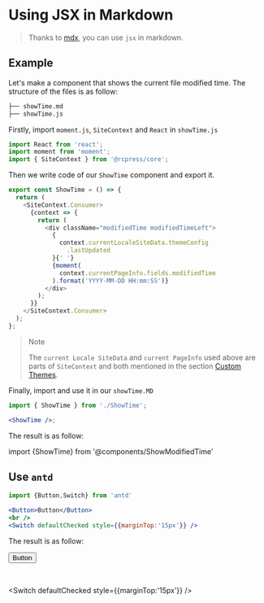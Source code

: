 # Using JSX in Markdown

> Thanks to [mdx](https://github.com/mdx-js/mdx), you can use `jsx` in markdown.

## Example

Let's make a component that shows the current file modified time. The structure of the files is as follow:

```bash
├── showTime.md
├── showTime.js
```

Firstly, import `moment.js`, `SiteContext` and `React` in `showTime.js`

```js
import React from 'react';
import moment from 'moment';
import { SiteContext } from '@rcpress/core';
```

Then we write code of our `ShowTime` component and export it.

```js
export const ShowTime = () => {
  return (
    <SiteContext.Consumer>
      {context => {
        return (
          <div className="modifiedTime modifiedTimeLeft">
            {
              context.currentLocaleSiteData.themeConfig
                .lastUpdated
            }{' '}
            {moment(
              context.currentPageInfo.fields.modifiedTime
            ).format('YYYY-MM-DD HH:mm:SS')}
          </div>
        );
      }}
    </SiteContext.Consumer>
  );
};
```

> Note
>
> The `current Locale SiteData` and `current PageInfo` used above are parts of `SiteContext` and both mentioned in the section [Custom Themes](/guide/theme#get-site-data-and-current-page-data).

Finally, import and use it in our `showTime.MD`

```jsx
import { ShowTime } from './ShowTime';

<ShowTime />;
```

The result is as follow:

import {ShowTime} from '@components/ShowModifiedTime'

<ShowTime />

## Use `antd`

```jsx
import {Button,Switch} from 'antd'

<Button>Button</Button>
<br />
<Switch defaultChecked style={{marginTop:'15px'}} />
```

The result is as follow:

<Button>Button</Button>

<br />

<Switch defaultChecked style={{marginTop:'15px'}} />
